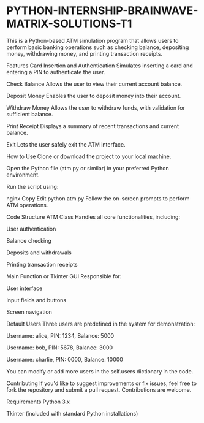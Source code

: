 # PYTHON-INTERNSHIP-BRAINWAVE-MATRIX-SOLUTIONS-T1
This is a Python-based ATM simulation program that allows users to perform basic banking operations such as checking balance, depositing money, withdrawing money, and printing transaction receipts.

Features
Card Insertion and Authentication
Simulates inserting a card and entering a PIN to authenticate the user.

Check Balance
Allows the user to view their current account balance.

Deposit Money
Enables the user to deposit money into their account.

Withdraw Money
Allows the user to withdraw funds, with validation for sufficient balance.

Print Receipt
Displays a summary of recent transactions and current balance.

Exit
Lets the user safely exit the ATM interface.

How to Use
Clone or download the project to your local machine.

Open the Python file (atm.py or similar) in your preferred Python environment.

Run the script using:

nginx
Copy
Edit
python atm.py
Follow the on-screen prompts to perform ATM operations.

Code Structure
ATM Class
Handles all core functionalities, including:

User authentication

Balance checking

Deposits and withdrawals

Printing transaction receipts

Main Function or Tkinter GUI
Responsible for:

User interface

Input fields and buttons

Screen navigation

Default Users
Three users are predefined in the system for demonstration:

Username: alice, PIN: 1234, Balance: 5000

Username: bob, PIN: 5678, Balance: 3000

Username: charlie, PIN: 0000, Balance: 10000

You can modify or add more users in the self.users dictionary in the code.

Contributing
If you'd like to suggest improvements or fix issues, feel free to fork the repository and submit a pull request. Contributions are welcome.

Requirements
Python 3.x

Tkinter (included with standard Python installations)
